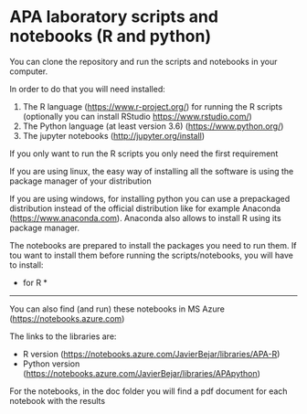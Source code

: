 # APA laboratory scripts and notebooks (R and python)

You can clone the repository and run the scripts and notebooks in your computer. 

In order to do that you will need installed:

1. The R language (https://www.r-project.org/) for running the R scripts (optionally you can install RStudio https://www.rstudio.com/)
2. The Python language (at least version 3.6) (https://www.python.org/)
3. The jupyter notebooks (http://jupyter.org/install)

If you only want to run the R scripts you only need the first requirement

If you are using linux, the easy way of installing all the software is using the package manager of your distribution

If you are using windows, for installing python you can use a prepackaged distribution instead of the official distribution like for example Anaconda (https://www.anaconda.com). Anaconda also allows to install R using its package manager.

The notebooks are prepared to install the packages you need to run them. If tou want to install them before running the scripts/notebooks, you will have to install:

* for R
    * 

---
You can also find (and run) these notebooks in MS Azure (https://notebooks.azure.com)

The links to the libraries are:

* R version (https://notebooks.azure.com/JavierBejar/libraries/APA-R)
* Python version (https://notebooks.azure.com/JavierBejar/libraries/APApython)

For the notebooks, in the doc folder you will find a pdf document for each notebook with the results 



